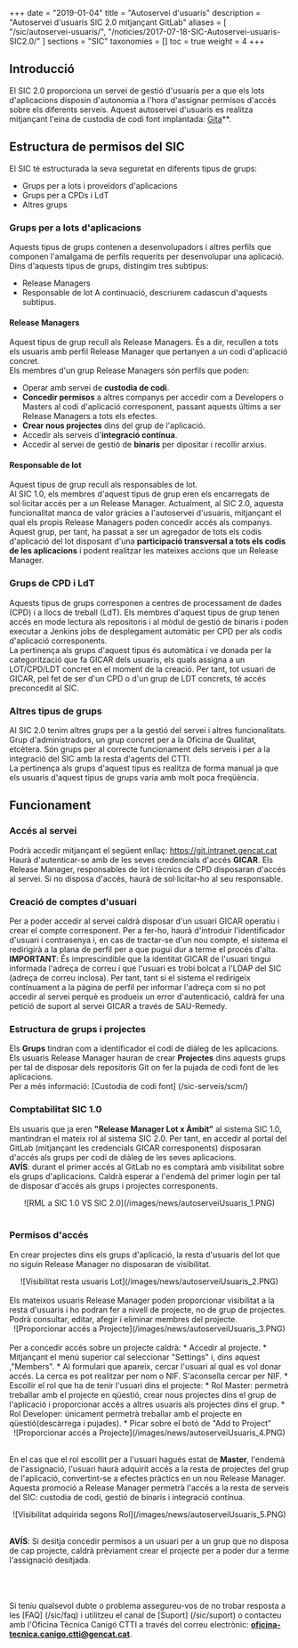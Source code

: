 +++
date = "2019-01-04"
title = "Autoservei d'usuaris"
description = "Autoservei d'usuaris SIC 2.0 mitjançant GitLab"
aliases = [
    "/sic/autoservei-usuaris/",
    "/noticies/2017-07-18-SIC-Autoservei-usuaris-SIC2.0/"
]
sections = "SIC"
taxonomies = []
toc = true
weight = 4
+++

## Introducció

El SIC 2.0 proporciona un servei de gestió d'usuaris per a que els lots d'aplicacions disposin d'autonomia a l'hora d'assignar permisos d'accés sobre els diferents serveis. Aquest autoservei d'usuaris es realitza mitjançant l'eina de custodia de codi font implantada: [Gita](https://git.intranet.gencat.cat/)**.

## Estructura de permisos del SIC

El SIC té estructurada la seva seguretat en diferents tipus de grups:
* Grups per a lots i proveïdors d'aplicacions
* Grups per a CPDs i LdT
* Altres grups

### Grups per a lots d'aplicacions

Aquests tipus de grups contenen a desenvolupadors i altres perfils que componen l'amalgama de perfils requerits per desenvolupar una aplicació. Dins d'aquests tipus de grups, distingim tres subtipus:
* Release Managers
* Responsable de lot
A continuació, descriurem cadascun d'aquests subtipus.

#### Release Managers

Aquest tipus de grup recull als Release Managers. És a dir, recullen a tots els usuaris amb perfil Release Manager que pertanyen a un codi d'aplicació concret. <br/>
Els membres d'un grup Release Managers són perfils que poden:

* Operar amb servei de **custodia de codi**.
* **Concedir permisos** a altres companys per accedir com a Developers o Masters al codi d'aplicació corresponent, passant aquests últims a ser Release Managers a tots els efectes.
* **Crear nous projectes** dins del grup de l'aplicació.
* Accedir als serveis d'**integració contínua**.
* Accedir al servei de gestió de **binaris** per dipositar i recollir arxius.

#### Responsable de lot

Aquest tipus de grup recull als responsables de lot. <br/>
Al SIC 1.0, els membres d'aquest tipus de grup eren els encarregats de sol·licitar accés per a un Release Manager. Actualment, al SIC 2.0, aquesta funcionalitat manca de valor gràcies a l'autoservei d'usuaris, mitjançant el qual els propis Release Managers poden concedir accés als companys. <br/>
Aquest grup, per tant, ha passat a ser un agregador de tots els codis d'aplicació del lot disposant d'una **participació transversal a tots els codis de les aplicacions** i podent realitzar les mateixes accions que un Release Manager.

### Grups de CPD i LdT

Aquests tipus de grups corresponen a centres de processament de dades (CPD) i a llocs de treball (LdT). Els membres d'aquest tipus de grup tenen accés en mode lectura als repositoris i al mòdul de gestió de binaris i poden executar a Jenkins jobs de desplegament automàtic per CPD per als codis d'aplicació corresponents. <br/>
La pertinença als grups d'aquest tipus és automàtica i ve donada per la categorització que fa GICAR dels usuaris, els quals assigna a un LOT/CPD/LDT concret en el moment de la creació. Per tant, tot usuari de GICAR, pel fet de ser d'un CPD o d'un grup de LDT concrets, té accés preconcedit al SIC.

### Altres tipus de grups

Al SIC 2.0 tenim altres grups per a la gestió del servei i altres funcionalitats. Grup d'administradors, un grup concret per a la Oficina de Qualitat, etcètera. Són grups per al correcte funcionament dels serveis i per a la integració del SIC amb la resta d'agents del CTTI. <br/>
La pertinença als grups d'aquest tipus es realitza de forma manual ja que els usuaris d'aquest tipus de grups varia amb molt poca freqüència.

## Funcionament

### Accés al servei

Podrà accedir mitjançant el següent enllaç: https://git.intranet.gencat.cat <br/>
Haurà d'autenticar-se amb de les seves credencials d'accés **GICAR**. Els Release Manager, responsables de lot i tècnics de CPD disposaran d'accés al servei. Si no disposa d'accés, haurà de sol·licitar-ho al seu responsable.

### Creació de comptes d'usuari

Per a poder accedir al servei caldrà disposar d'un usuari GICAR operatiu i crear el compte corresponent. Per a fer-ho, haurà d'introduir l'identificador d'usuari i contrasenya i, en cas de tractar-se d'un nou compte, el sistema el redirigirà a la plana de perfil per a que pugui dur a terme el procés d'alta. <br/>
**IMPORTANT**: És imprescindible que la identitat GICAR de l'usuari tingui informada l'adreça de correu i que l'usuari es trobi bolcat a l'LDAP del SIC (adreça de correu inclosa). Per tant, tant si el sistema el redirigeix contínuament a la pàgina de perfil per informar l'adreça com si no pot accedir al servei perquè es produeix un error d'autenticació, caldrà fer una petició de suport al servei GICAR a través de SAU-Remedy.

### Estructura de grups i projectes

Els **Grups** tindran com a identificador el codi de diàleg de les aplicacions. Els usuaris Release Manager hauran de crear **Projectes** dins aquests grups per tal de disposar dels repositoris Git on fer la pujada de codi font de les aplicacions. <br/>
Per a més informació: [Custodia de codi font] (/sic-serveis/scm/)

### Comptabilitat SIC 1.0

Els usuaris que ja eren **"Release Manager Lot x Àmbit"** al sistema SIC 1.0, mantindran el mateix rol al sistema SIC 2.0. Per tant, en accedir al portal del GitLab (mitjançant les credencials GICAR corresponents) disposaran d'accés als grups per codi de diàleg de les seves aplicacions. <br/>
**AVÍS**: durant el primer accés al GitLab no es comptarà amb visibilitat sobre els grups d'aplicacions. Caldrà esperar a l'endemà del primer login per tal de disposar d'accés als grups i projectes corresponents.
<center>![RML a SIC 1.0 VS SIC 2.0](/images/news/autoserveiUsuaris_1.PNG)</center>
<br/>

### Permisos d'accés

En crear projectes dins els grups d'aplicació, la resta d'usuaris del lot que no siguin Release Manager no disposaran de visibilitat.
<CENTER>![Visibilitat resta usuaris Lot](/images/news/autoserveiUsuaris_2.PNG)</center>
<br/>
Els mateixos usuaris Release Manager poden proporcionar visibilitat a la resta d'usuaris i ho podran fer a nivell de projecte, no de grup de projectes. Podrà consultar, editar, afegir i eliminar membres del projecte.
<CENTER>![Proporcionar accés a Projecte](/images/news/autoserveiUsuaris_3.PNG)</center>
<br/>
Per a concedir accés sobre un projecte caldrà:
* Accedir al projecte.
* Mitjançant el menú superior cal seleccionar "Settings" i, dins aquest ,"Members".
* Al formulari que apareix, cercar l'usuari al qual es vol donar accés. La cerca es pot realitzar per nom o NIF. S'aconsella cercar per NIF.
* Escollir el rol que ha de tenir l'usuari dins el projecte:
	* Rol Master: permetrà treballar amb el projecte en qüestió, crear nous projectes dins el grup de l'aplicació i proporcionar accés a altres usuaris als projectes dins el grup.
	* Rol Developer: únicament permetrà treballar amb el projecte en qüestió(descàrrega i pujades).
* Picar sobre el botó de "Add to Project"
<CENTER>![Proporcionar accés a Projecte](/images/news/autoserveiUsuaris_4.PNG)</center>
<br/>

En el cas que el rol escollit per a l'usuari hagués estat de **Master**, l'endemà de l'assignació, l'usuari haurà adquirit accés a la resta de projectes del grup de l'aplicació, convertint-se a efectes pràctics en un nou Release Manager. Aquesta promoció a Release Manager permetrà l'accés a la resta de serveis del SIC: custodia de codi, gestió de binaris i integració contínua.
<CENTER>![Visibilitat adquirida segons Rol](/images/news/autoserveiUsuaris_5.PNG)</center>
<br/>

**AVÍS**: Si desitja concedir permisos a un usuari per a un grup que no disposa de cap projecte, caldrà prèviament crear el projecte per a poder dur a terme l'assignació desitjada.

<br/><br/><br/>
Si teniu qualsevol dubte o problema assegureu-vos de no trobar resposta a les [FAQ] (/sic/faq) i utilitzeu el canal de [Suport] (/sic/suport) o contacteu amb l'Oficina Tècnica Canigó CTTI a través del correu electrònic: **oficina-tecnica.canigo.ctti@gencat.cat**.